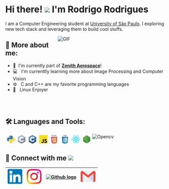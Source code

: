 # Hi there! <img src="https://github.com/TheDudeThatCode/TheDudeThatCode/blob/master/Assets/Hi.gif" width="35" /> I'm Rodrigo Rodrigues

I am a Computer Engineering student at [University of São Paulo](https://www5.usp.br/). I exploring new tech stack and leveraging them to build cool stuffs.
<br>

<img align="right" alt="GIF" src="icons/computer.gif" width="340px"/>

## :monocle_face: More about me:

- :rocket: &nbsp;I'm currently part of **[Zenith Aerospace](https://github.com/zenitheesc)**!
- :computer: &nbsp; I'm currenttly learning more about Image Processing and Computer Vision
- :gear: &nbsp; C and C++ are my favorite programming languages
- :penguin: &nbsp; Linux Enjoyer

<br>
<br>

## :hammer_and_wrench: Languages and Tools:

<a href="https://www.python.org" target="_blank"><img align="left" alt="Python" height ="34px" src="icons/python.svg"></a>

<a href="https://en.cppreference.com/w/" target="_blank"><img align="left" alt="C" height ="34px" src="icons/c.svg"></a>

<a href="https://en.cppreference.com/w/" target="_blank"><img align="left" alt="C++" height ="34px" src="icons/c++.svg"></a>

<a href="https://github.com/RodrigoRCZ" target="_blank"><img align="left" alt="JS" height ="34px" src="icons/javascript.svg"></a>

<a href="https://github.com/RodrigoRCZ" target="_blank"><img align="left" alt="HTML" height ="34px" src="icons/html.svg"></a>

<a href="https://github.com/RodrigoRCZ" target="_blank"><img align="left" alt="CSS" height ="34px" src="icons/css.svg"></a>

<a href="https://reactjs.org/" target="_blank"><img align="left" alt="React" height ="34px" src="icons/react.svg"></a>

<a href="https://nodejs.org" target="_blank"><img align="left" alt="Node" height ="34px" src="icons/node.svg"></a>

<a href="https://opencv.org/" target="_blank"><img align="left" alt="Opencv" height ="32px" src="https://raw.githubusercontent.com/wiki/opencv/opencv/logo/OpenCV_logo_no_text.svg"></a>

<!--
<a href="https://www.typescriptlang.org/" target="_blank"><img align="left" alt="Typescript" height ="46px" src="icons/typescript.svg"></a>
-->

<br>
<br>

## :link: Connect with me <img src="https://github.com/TheDudeThatCode/TheDudeThatCode/blob/master/Assets/Handshake.gif" height="32px">

| [<img src="icons/Linkedin.svg" alt="Linkedin" width="46">](https://in.linkedin.com/in/RodrigoRCZ) | [<img src="icons/Instagram.svg" alt="instagram" width="46">](https://www.instagram.com/rodrigo_rodrigues.jpeg/) | [<img src="https://cdn.svgporn.com/logos/github-icon.svg" alt="Github logo" width="46">](https://github.com/RodrigoRCZ) | [<img src="icons/Gmail.svg" alt="Gmail " height="46">](mailto:rodrigo.rcastro27@gmail.com)
|:---:|:---:|:---:|:---:|


<!----
  References: 
  https://github.com/TheDudeThatCode
-->
